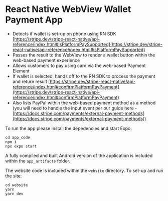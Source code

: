 # React Native WebView Wallet Payment App

- Detects if wallet is set-up on phone using RN SDK [https://stripe.dev/stripe-react-native/api-reference/index.html#isPlatformPaySupported](https://stripe.dev/stripe-react-native/api-reference/index.html#isPlatformPaySupported)
- Passes the result to the WebView to render a wallet button within the web-based payment experience
- Allows customers to pay using card via the web-based Payment Element
- If wallet is selected, hands off to the RN SDK to process the payment and return result [https://stripe.dev/stripe-react-native/api-reference/index.html#confirmPlatformPayPayment](https://stripe.dev/stripe-react-native/api-reference/index.html#confirmPlatformPayPayment)
- Also lists PayPal within the web-based payment method as a method (you will need to handle the input event per our guide here - [https://docs.stripe.com/payments/external-payment-methods](https://docs.stripe.com/payments/external-payment-methods))

To run the app please install the depedencies and start Expo.

```
cd app_code
npm i
npx expo start
```

A fully compiled and built Android version of the application is included within the `app_artifacts` folder.

The website code is included within the `website` directory. To set-up and run the site:

```
cd website
yarn
yarn dev
```
